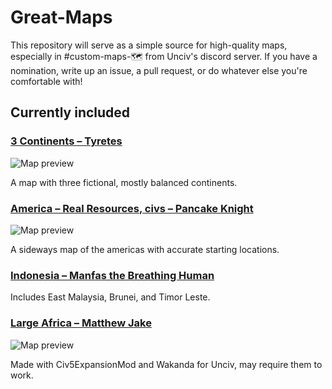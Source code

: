 # Great-Maps
This repository will serve as a simple source for high-quality maps, especially in #custom-maps-🗺 from Unciv's discord server. If you have a nomination, write up an issue, a pull request, or do whatever else you're comfortable with!

## Currently included

### [3 Continents – Tyretes](https://raw.githubusercontent.com/ArchDuque-Pancake/Great-Community-Maps/main/maps/3_Continents.txt)
![Map preview](https://media.discordapp.net/attachments/676559694864842766/839932168901361724/backupPreview.png?width=320&height=200)

A map with three fictional, mostly balanced continents.

### [America – Real Resources, civs – Pancake Knight](https://raw.githubusercontent.com/ArchDuque-Pancake/Great-Community-Maps/main/maps/America.3.1.Real-Resources-civs)
![Map preview](https://media.discordapp.net/attachments/676559694864842766/837094906311737374/1.PNG?width=260&height=200)

A sideways map of the americas with accurate starting locations.

### [Indonesia – Manfas the Breathing Human](https://raw.githubusercontent.com/ArchDuque-Pancake/Great-Community-Maps/main/maps/Indonesia.txt)

Includes East Malaysia, Brunei, and Timor Leste.

### [Large Africa – Matthew Jake](https://raw.githubusercontent.com/ArchDuque-Pancake/Great-Community-Maps/main/maps/Large_Africa.txt)
![Map preview](https://cdn.discordapp.com/attachments/676559694864842766/837080705741357067/Screenshot_2021-04-29-05-35-04-1.png?width=260&height=200)

Made with Civ5ExpansionMod and Wakanda for Unciv, may require them to work.
